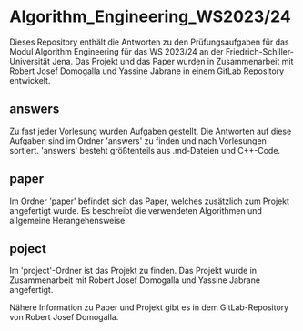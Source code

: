 # Algorithm_Engineering_WS2023/24

Dieses Repository enthält die Antworten zu den Prüfungsaufgaben für das Modul Algorithm Engineering für das WS 2023/24 an der Friedrich-Schiller-Universität Jena.
Das Projekt und das Paper wurden in Zusammenarbeit mit Robert Josef Domogalla und Yassine Jabrane in einem GitLab Repository entwickelt.

## answers

Zu fast jeder Vorlesung wurden Aufgaben gestellt. Die Antworten auf diese Aufgaben sind im Ordner 'answers' zu finden und nach Vorlesungen sortiert. 'answers' besteht größtenteils aus .md-Dateien und C++-Code.

## paper

Im Ordner 'paper' befindet sich das Paper, welches zusätzlich zum Projekt angefertigt wurde. Es beschreibt die verwendeten Algorithmen und allgemeine Herangehensweise.

## poject

Im 'project'-Ordner ist das Projekt zu finden. Das Projekt wurde in Zusammenarbeit mit Robert Josef Domogalla und Yassine Jabrane angefertigt. 

Nähere Information zu Paper und Projekt gibt es in dem GitLab-Repository von Robert Josef Domogalla.
